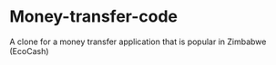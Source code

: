 # Money-transfer-code
A clone for a money transfer application that is popular in Zimbabwe (EcoCash)
